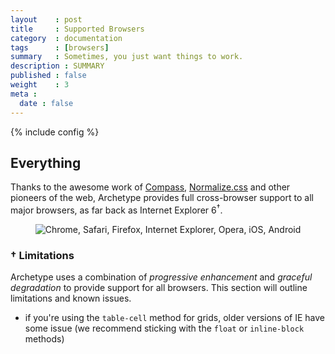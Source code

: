 ```yaml
---
layout    : post
title     : Supported Browsers
category  : documentation
tags      : [browsers]
summary   : Sometimes, you just want things to work.
description : SUMMARY
published : false
weight    : 3
meta :
  date : false
---
```

{% include config %}

## Everything

Thanks to the awesome work of [Compass](http://compass-style.org), [Normalize.css](http://git.io/normalize) and other pioneers of the web, Archetype provides full cross-browser support to all major browsers, as far back as Internet Explorer 6<sup>†</sup>.

<p style="text-align: center;"><img src="{{ ASSET_PATH }}/images/logos/browsers.png{{ CACHE_BURST }}" alt="Chrome, Safari, Firefox, Internet Explorer, Opera, iOS, Android" /></p>

### † Limitations

Archetype uses a combination of _progressive enhancement_ and _graceful degradation_ to provide support for all browsers. This section will outline limitations and known issues.

- if you're using the `table-cell` method for grids, older versions of IE have some issue (we recommend sticking with the `float` or `inline-block` methods)
